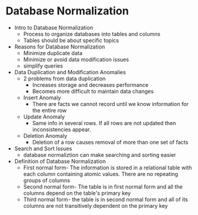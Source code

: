 # Database Normalization 
* Intro to Database Normalization
  * Process to organize databases into tables and columns
  * Tables should be about specific topics
* Reasons for Database Normalization
  * Minimize duplicate data
  * Minimize or avoid data modification issues
  * simplify queries
* Data Duplication and Modification Anomalies
  * 2 problems from data duplication
    * Increases storage and decreases performance
    * Becomes more difficult to maintain data changes
  * Insert Anomaly
    * There are facts we cannot record until we know information for the entire row
  * Update Anomaly
    * Same info in several rows. If all rows are not updated then inconsistencies appear.
  * Deletion Anomaly
    * Deletion of a row causes removal of more than one set of facts
* Search and Sort Issues
  * database normaliztion can make searching and sorting easier
* Definition of Database Normalization
  * First normal form- The information is stored in a relational table with each column containing atomic values. There are no repeating groups of columns
  * Second normal form- The table is in first normal form and all the columns depend on the table's primary key
  * Third normal form- the table is in second normal form and all of its columns are not transitively dependent on the primary key